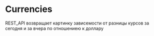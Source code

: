 # Currencies
 REST_API возвращает картинку зависемости от разницы курсов за сегодня и за вчера  по отношениею к доллару 
